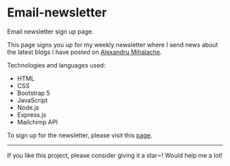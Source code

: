 # Email-newsletter

Email newsletter sign up page.

This page signs you up for my weekly newsletter where I send news about the latest blogs I have posted on [Alexandru Mihalache](https://alexandrumihalache.com/).

Technologies and languages used:

- HTML
- CSS
- Bootstrap 5
- JavaScript
- Node.js
- Express.js
- Mailchimp API

To sign up for the newsletter, please visit this [page](https://enigmatic-depths-07660.herokuapp.com/).

<hr>

If you like this project, please consider giving it a star⭐! Would help me a lot!
